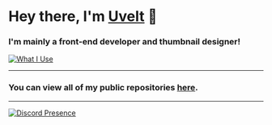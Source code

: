 # Hey there, I'm [Uvelt](https://uvelt.xyz) 👋

### I'm mainly a front-end developer and thumbnail designer!
[![What I Use](https://skillicons.dev/icons?i=js,html,css,vscode,visualstudio,nodejs,ps,tailwind,react,nextjs,pr,mongodb,github,lua,blender)]()

<hr>

### You can view all of my public repositories [here](https://github.com/Uveltt?tab=repositories).

<hr>

[![Discord Presence](https://lanyard.cnrad.dev/api/854034205020782603)](https://discord.dog/854034205020782603)
